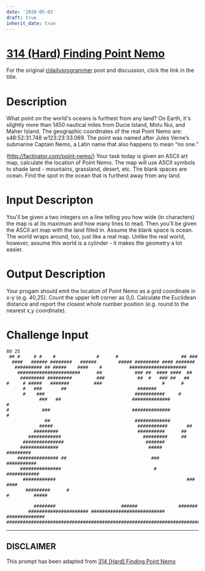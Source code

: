 ```yaml
---
date: '2020-05-03'
draft: true
inherit_date: true
---
```


# [314 (Hard) Finding Point Nemo](https://www.reddit.com/r/dailyprogrammer/comments/6arlw4/20170512_chalenge_314_hard_finding_point_nemo/)

For the original [r/dailyprogrammer](https://www.reddit.com/r/dailyprogrammer/) post and discussion, click the link in the title.

# Description
What point on the world's oceans is furthest from any land? On Earth, it's slightly more than 1450 nautical miles from Ducie Island, Motu Nui, and Maher Island. The geographic coordinates of the real Point Nemo are: s48:52:31.748 w123:23:33.069. The point was named after Jules Verne’s submarine Captain Nemo, a Latin name that also happens to mean “no one.” 

(http://factinator.com/point-nemo/)
Your task today is given an ASCII art map, calculate the location of Point Nemo. The map will use ASCII symbols to shade land - mountains, grassland, desert, etc. The blank spaces are ocean. Find the spot in the ocean that is furthest away from any land.

# Input Descripton
You'll be given a two integers on a line telling you how wide (in characters) the map is at its maximum and how many lines to read. Then you'll be given the ASCII art map with the land filled in. Assume the blank space is ocean. The world wraps around, too, just like a real map. Unlike the real world, however, assume this world is a cylinder - it makes the geometry a lot easier. 

# Output Description
Your progam should emit the location of Point Nemo as a grid coordinate in x-y (e.g. 40,25). Count the upper left corner as 0,0. Calculate the Euclidean distance and report the closest whole number position (e.g. round to the nearest x,y coordinate).

# Challenge Input

```
80 25
 ## #     # #    #               #      #                       ## ###         
  ####   ###### ########   ######        ##### ######### #### #######
   ########## ## #####    ####    #          #####################
    #######################      ##            ### ##  #### ####  ##
     ######### #########         ###            ##  #   ### ##   ##
#     # #####   #######         ###                      #      #
      #   ###       ##                          ####### 
      #    ###                                 ###########     #
            ###   ##                          ##############              #
#            ###                              ##############                #
              ##                               #############
            #####                               ###########       ##
          #########                             ##########      ##
        ############                              #########     ##
      ###############                              #######
     ##############                                 #####           #########
    ############### ##                               ###           ###########
     ###############                                  #           ############
      ############                                                ###   ####
       #########      #                                
#         #####

          ########                        ######               #######
        ###################### ###########################  ##############
##############################################################################
```

----
## **DISCLAIMER**
This prompt has been adapted from [314 [Hard] Finding Point Nemo](https://www.reddit.com/r/dailyprogrammer/comments/6arlw4/20170512_chalenge_314_hard_finding_point_nemo/
)
